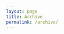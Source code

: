 ```yaml
---
layout: page
title: Archive
permalink: /archive/
---
```


<section class="archive-post-list">

</section>
